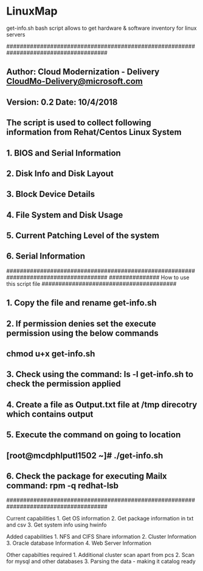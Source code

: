 # LinuxMap
get-info.sh bash script allows to get hardware & software inventory for linux servers

######################################################################################
## Author: Cloud Modernization - Delivery <CloudMo-Delivery@microsoft.com>
## Version: 0.2 	Date: 10/4/2018
## The script is used to collect following information from Rehat/Centos Linux System
## 1. BIOS and Serial Information
## 2. Disk Info and Disk Layout  
## 3. Block Device Details
## 4. File System and Disk Usage
## 5. Current Patching Level of the system
## 6. Serial Information
######################################################################################
###############  How to use this script file  ########################################
##  1. Copy the file and rename get-info.sh
##  2. If permission denies set the execute permission using the below commands 
##      chmod u+x get-info.sh 
##  3. Check using the command: ls -l get-info.sh to check the permission applied
##  4. Create a file as Output.txt file at /tmp direcotry which contains output 
##  5. Execute the command on going to location 
##      [root@mcdphlputl1502 ~]# ./get-info.sh 
##  6. Check the package for executing Mailx command: rpm -q redhat-lsb
######################################################################################

Current capabilities
    1. Get OS information
    2. Get package information in txt and csv
    3. Get system info using hwinfo

Added capabilities
    1. NFS and CIFS Share information
    2. Cluster Information
    3. Oracle database Information
    4. Web Server Information

Other capabilties required
    1. Additional cluster scan apart from pcs
    2. Scan for mysql and other databases
    3. Parsing the data - making it catalog ready